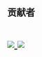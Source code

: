 ## 贡献者
<h1>
<a href="https://github.com/ForgeStove/HexSync/graphs/contributors">
  <img src="https://contrib.rocks/image?repo=ForgeStove/HexSync" />
</a>
<a href="https://github.com/donywang922/HexSyncReborn/graphs/contributors">
  <img src="https://contrib.rocks/image?repo=donywang922/HexSyncReborn" />
</a>
</h1>

